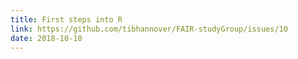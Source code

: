 ```yaml
---
title: First steps into R
link: https://github.com/tibhannover/FAIR-studyGroup/issues/10
date: 2018-10-10
---
```


